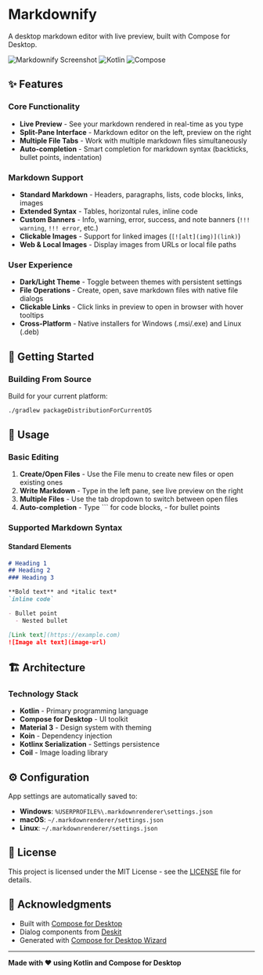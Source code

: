 # Markdownify

A desktop markdown editor with live preview, built with Compose for Desktop.

![Markdownify Screenshot](https://img.shields.io/badge/Platform-Windows%20%7C%20macOS%20%7C%20Linux-blue)
![Kotlin](https://img.shields.io/badge/Kotlin-2.1.20-blue)
![Compose](https://img.shields.io/badge/Compose-Desktop-green)

## ✨ Features

### Core Functionality
- **Live Preview** - See your markdown rendered in real-time as you type
- **Split-Pane Interface** - Markdown editor on the left, preview on the right
- **Multiple File Tabs** - Work with multiple markdown files simultaneously
- **Auto-completion** - Smart completion for markdown syntax (backticks, bullet points, indentation)

### Markdown Support
- **Standard Markdown** - Headers, paragraphs, lists, code blocks, links, images
- **Extended Syntax** - Tables, horizontal rules, inline code
- **Custom Banners** - Info, warning, error, success, and note banners (`!!! warning`, `!!! error`, etc.)
- **Clickable Images** - Support for linked images (`[![alt](img)](link)`)
- **Web & Local Images** - Display images from URLs or local file paths

### User Experience
- **Dark/Light Theme** - Toggle between themes with persistent settings
- **File Operations** - Create, open, save markdown files with native file dialogs
- **Clickable Links** - Click links in preview to open in browser with hover tooltips
- **Cross-Platform** - Native installers for Windows (.msi/.exe) and Linux (.deb)

## 🚀 Getting Started



### Building From Source
Build for your current platform:
```bash
./gradlew packageDistributionForCurrentOS
```

## 🎯 Usage

### Basic Editing
1. **Create/Open Files** - Use the File menu to create new files or open existing ones
2. **Write Markdown** - Type in the left pane, see live preview on the right
3. **Multiple Files** - Use the tab dropdown to switch between open files
4. **Auto-completion** - Type ``` for code blocks, - for bullet points

### Supported Markdown Syntax

#### Standard Elements
```markdown
# Heading 1
## Heading 2
### Heading 3

**Bold text** and *italic text*
`inline code`

- Bullet point
  - Nested bullet

[Link text](https://example.com)
![Image alt text](image-url)
```

## 🏗️ Architecture

### Technology Stack
- **Kotlin** - Primary programming language
- **Compose for Desktop** - UI toolkit
- **Material 3** - Design system with theming
- **Koin** - Dependency injection
- **Kotlinx Serialization** - Settings persistence
- **Coil** - Image loading library

## ⚙️ Configuration

App settings are automatically saved to:
- **Windows**: `%USERPROFILE%\.markdownrenderer\settings.json`
- **macOS**: `~/.markdownrenderer/settings.json`
- **Linux**: `~/.markdownrenderer/settings.json`


## 📝 License

This project is licensed under the MIT License - see the [LICENSE](LICENSE) file for details.

## 🙏 Acknowledgments

- Built with [Compose for Desktop](https://www.jetbrains.com/help/kotlin-multiplatform-dev/compose-multiplatform.html)
- Dialog components from [Deskit](https://github.com/zahid4kh/deskit)
- Generated with [Compose for Desktop Wizard](https://composefordesktop.vercel.app)

---

**Made with ❤️ using Kotlin and Compose for Desktop**